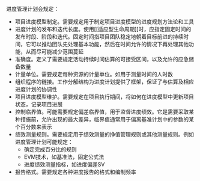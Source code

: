 进度管理计划会规定：
+ 项目进度模型制定。需要规定用于制定项目进度模型的进度规划方法论和工具
+ 进度计划的发布和迭代长度。使用[[适应型生命周期]]时，应指定固定时间的发布时段、阶段和迭代。固定时间指项目团队稳定地朝着目标前进的持续时间，它可以推动团队先处理基本功能，然后在时间允许的情况下再处理其他功能，从而尽可能减少范围蔓延
+ 准确度。定义了需要规定活动持续时间估算的可接受区间，以及允许的应急储备数量
+ 计量单位。需要规定每种资源的计量单位。如用于测量时间的人时数
+ 组织程序的链接。工作分解结构为进度计划提供了框架，保证了与估算及相应进度计划的协调性
+ 项目进度模型维护。需要规定在项目执行期间，将如何在进度模型中更新项目状态，记录项目进展
+ 控制临界值。可能需要规定偏差临界值，用于监督进度绩效。它是需要采取某种措施前，允许出现的最大差异，临界值通常用于偏离基准计划中的参数的某个百分数来表示
+ 绩效测量规则。需要规定用于绩效测量的挣值管理规则或其他测量规则。例如进度管理计划可能规定：
	+ 确定完成百分比的规则
	+ EVM技术，如基准法，固定公式法
	+ 进度绩效测量指标，如进度偏差SV
+ 报告格式。需要规定各种进度报告的格式和编制频率